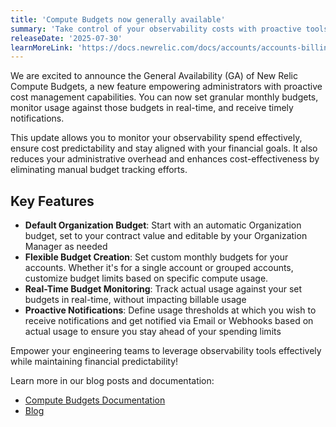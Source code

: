 ```yaml
---
title: 'Compute Budgets now generally available'
summary: 'Take control of your observability costs with proactive tools to manage compute spend, providing real-time visibility and notifications for your New Relic Compute usage.'
releaseDate: '2025-07-30'
learnMoreLink: 'https://docs.newrelic.com/docs/accounts/accounts-billing/new-relic-one-pricing-billing/compute-budgets/overview'
---
```


We are excited to announce the General Availability (GA) of New Relic Compute Budgets, a new feature empowering administrators with proactive cost management capabilities. You can now set granular monthly budgets, monitor usage against those budgets in real-time, and receive timely notifications.

This update allows you to monitor your observability spend effectively, ensure cost predictability and stay aligned with your financial goals. It also reduces your administrative overhead and enhances cost-effectiveness by eliminating manual budget tracking efforts. 

## Key Features

* **Default Organization Budget**: Start with an automatic Organization budget, set to your contract value and editable by your Organization Manager as needed
* **Flexible Budget Creation**: Set custom monthly budgets for your accounts. Whether it's for a single account or grouped accounts, customize budget limits based on specific compute usage.
* **Real-Time Budget Monitoring**: Track actual usage against your set budgets in real-time, without impacting billable usage
* **Proactive Notifications**: Define usage thresholds at which you wish to receive notifications and get notified via Email or Webhooks based on actual usage to ensure you stay ahead of your spending limits

Empower your engineering teams to leverage observability tools effectively while maintaining financial predictability!

Learn more in our blog posts and documentation:

* [Compute Budgets Documentation](https://docs.newrelic.com/docs/accounts/accounts-billing/new-relic-one-pricing-billing/compute-budgets/overview)
* [Blog](https://newrelic.com/blog/how-to-relic/compute-budgets)